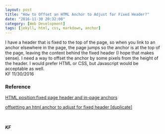 ```yaml
---
layout: post
title: "How to Offset an HTML Anchor to Adjust for Fixed Header?"
date: "2016-11-30 20:32:00"
category: [Web Development]
tags: [jekyll, html, css, markdown, anchor]
---
```

<div class = "message">
I have a header that is fixed to the top of the page, so when you link to an anchor elsewhere in the page, the page jumps so the anchor is at the top of the page, leaving the content behind the fixed header (I hope that makes sense). I need a way to offset the anchor by some pixels from the height of the header. I would prefer HTML or CSS, but Javascript would be acceptable as well.
<br>KF 11/30/2016
</div>

### Reference
[HTML position:fixed page header and in-page anchors](http://stackoverflow.com/questions/4086107/html-positionfixed-page-header-and-in-page-anchors)

[offsetting an html anchor to adjust for fixed header [duplicate]](http://stackoverflow.com/questions/10732690/offsetting-an-html-anchor-to-adjust-for-fixed-header)



<br><br>
***KF***